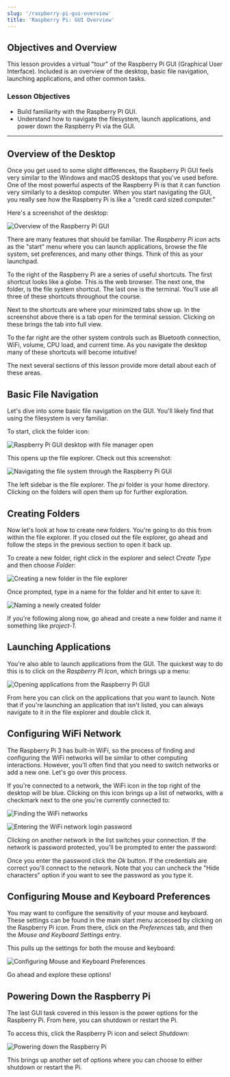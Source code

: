 ```yaml
---
slug: '/raspberry-pi-gui-overview'
title: 'Raspberry Pi: GUI Overview'
---
```


## Objectives and Overview

This lesson provides a virtual "tour" of the Raspberry Pi GUI (Graphical User Interface). Included is an overview of the desktop, basic file navigation, launching applications, and other common tasks.

### Lesson Objectives

- Build familiarity with the Raspberry PI GUI.
- Understand how to navigate the filesystem, launch applications, and power down the Raspberry Pi via the GUI.

---

## Overview of the Desktop

Once you get used to some slight differences, the Raspberry Pi GUI feels very similar to the Windows and macOS desktops that you've used before. One of the most powerful aspects of the Raspberry Pi is that it can function very similarly to a desktop computer. When you start navigating the GUI, you really see how the Raspberry Pi is like a "credit card sized computer."

Here's a screenshot of the desktop:

![Overview of the Raspberry Pi GUI](../images/gui-desktop-overview.jpg)

There are many features that should be familiar. The _Raspberry Pi icon_ acts as the "start" menu where you can launch applications, browse the file system, set preferences, and many other things. Think of this as your launchpad.

To the right of the Raspberry Pi are a series of useful shortcuts. The first shortcut looks like a globe. This is the web browser. The next one, the folder, is the file system shortcut. The last one is the terminal. You'll use all three of these shortcuts throughout the course.

Next to the shortcuts are where your minimized tabs show up. In the screenshot above there is a tab open for the terminal session. Clicking on these brings the tab into full view.

To the far right are the other system controls such as Bluetooth connection, WiFi, volume, CPU load, and current time. As you navigate the desktop many of these shortcuts will become intuitive!

The next several sections of this lesson provide more detail about each of these areas.

## Basic File Navigation

Let's dive into some basic file navigation on the GUI. You'll likely find that using the filesystem is very familiar.

To start, click the folder icon:

![Raspberry Pi GUI desktop with file manager open](../images/gui-desktop-file-manager.jpg)

This opens up the file explorer. Check out this screenshot:

![Navigating the file system through the Raspberry Pi GUI](../images/gui-navigating-files.jpg)

The left sidebar is the file explorer. The _pi_ folder is your home directory. Clicking on the folders will open them up for further exploration.

## Creating Folders

Now let's look at how to create new folders. You're going to do this from within the file explorer. If you closed out the file explorer, go ahead and follow the steps in the previous section to open it back up.

To create a new folder, right click in the explorer and select _Create Type_ and then choose _Folder_:

![Creating a new folder in the file explorer](../images/gui-creating-new-folder.jpg)

Once prompted, type in a name for the folder and hit enter to save it:

![Naming a newly created folder](../images/gui-creating-new-folder-2.jpg)

If you're following along now, go ahead and create a new folder and name it something like _project-1_.

## Launching Applications

You're also able to launch applications from the GUI. The quickest way to do this is to click on the _Raspberry Pi Icon_, which brings up a menu:

![Opening applications from the Raspberry Pi GUI](../images/gui-opening-apps.jpg)

From here you can click on the applications that you want to launch. Note that if you're launching an application that isn't listed, you can always navigate to it in the file explorer and double click it.

## Configuring WiFi Network

The Raspberry Pi 3 has built-in WiFi, so the process of finding and configuring the WiFi networks will be similar to other computing interactions. However, you'll often find that you need to switch networks or add a new one. Let's go over this process.

If you're connected to a network, the WiFi icon in the top right of the desktop will be blue. Clicking on this icon brings up a list of networks, with a checkmark next to the one you're currently connected to:

![Finding the WiFi networks](../images/gui-wifi-networks.jpg)

![Entering the WiFi network login password](../images/gui-wifi-changing-network.jpg)

Clicking on another network in the list switches your connection. If the network is password protected, you'll be prompted to enter the password:

Once you enter the password click the _Ok_ button. If the credentials are correct you'll connect to the network. Note that you can uncheck the "Hide characters" option if you want to see the password as you type it.

## Configuring Mouse and Keyboard Preferences

You may want to configure the sensitivity of your mouse and keyboard. These settings can be found in the main start menu accessed by clicking on the Raspberry Pi icon. From there, click on the _Preferences_ tab, and then the _Mouse and Keyboard Settings_ entry.

This pulls up the settings for both the mouse and keyboard:

![Configuring Mouse and Keyboard Preferences](../images/gui-mouse-keyboard-preferences.jpg)

Go ahead and explore these options!

## Powering Down the Raspberry Pi

The last GUI task covered in this lesson is the power options for the Raspberry Pi. From here, you can shutdown or restart the Pi.

To access this, click the Raspberry Pi icon and select _Shutdown_:

![Powering down the Raspberry Pi](../images/gui-power-off-pi.jpg)

This brings up another set of options where you can choose to either shutdown or restart the Pi.
